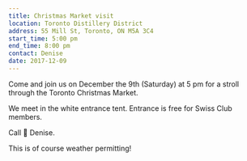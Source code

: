 ```yaml
---
title: Christmas Market visit
location: Toronto Distillery District
address: 55 Mill St, Toronto, ON M5A 3C4
start_time: 5:00 pm
end_time: 8:00 pm
contact: Denise
date: 2017-12-09
---
```


Come and join us on December the 9th (Saturday) at 5 pm for a stroll through
the Toronto Christmas Market.

We meet in the white entrance tent. Entrance is free for Swiss Club members.

Call :mrs_claus: Denise.

This is of course weather permitting!
